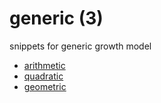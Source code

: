 # generic (3)
snippets for generic growth model

+ [arithmetic](arithmetic.md)
+ [quadratic](quadratic.md)
+ [geometric](geometric.md)

